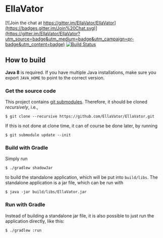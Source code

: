 # EllaVator

[![Join the chat at https://gitter.im/EllaVator/EllaVator](https://badges.gitter.im/Join%20Chat.svg)](https://gitter.im/EllaVator/EllaVator?utm_source=badge&utm_medium=badge&utm_campaign=pr-badge&utm_content=badge)
[![Build Status](https://travis-ci.org/EllaVator/EllaVator.svg?branch=master)](https://travis-ci.org/EllaVator/EllaVator)

## How to build

**Java 8** is required.
If you have multiple Java installations, make sure you export `JAVA_HOME` to point to the correct version.

### Get the source code

This project contains [git submodules](http://git-scm.com/docs/git-submodule).
Therefore, it should be cloned *recursively*, i.e.,
```
$ git clone --recursive https://github.com/EllaVator/EllaVator.git
```

If this is not done at clone time, it can of course be done later, by running
```
$ git submodule update --init
```

### Build with Gradle

Simply run
```
$ ./gradlew shadowJar
```
to build the standalone application, which will be put into `build/libs`.
The standalone application is a jar file, which can be run with
```
$ java -jar build/libs/EllaVator.jar
```

### Run with Gradle

Instead of building a standalone jar file, it is also possible to just run the application directly, like this:
```
$ ./gradlew :run
```
